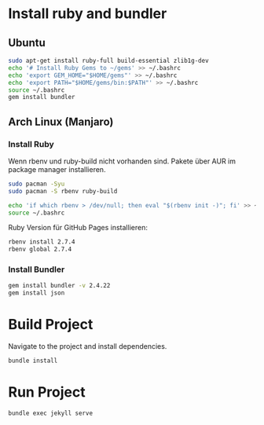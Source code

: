 # Install ruby and bundler

## Ubuntu

```sh
sudo apt-get install ruby-full build-essential zlib1g-dev
echo '# Install Ruby Gems to ~/gems' >> ~/.bashrc
echo 'export GEM_HOME="$HOME/gems"' >> ~/.bashrc
echo 'export PATH="$HOME/gems/bin:$PATH"' >> ~/.bashrc
source ~/.bashrc
gem install bundler
```

## Arch Linux (Manjaro)

### Install Ruby

Wenn rbenv und ruby-build nicht vorhanden sind. Pakete über AUR im package manager installieren.

```sh
sudo pacman -Syu
sudo pacman -S rbenv ruby-build
```

```sh
echo 'if which rbenv > /dev/null; then eval "$(rbenv init -)"; fi' >> ~/.bashrc
source ~/.bashrc
```

Ruby Version für GitHub Pages installieren:
```sh
rbenv install 2.7.4
rbenv global 2.7.4
```

### Install Bundler
```sh
gem install bundler -v 2.4.22
gem install json
```


# Build Project
Navigate to the project and install dependencies.

```sh
bundle install
```

# Run Project
```sh
bundle exec jekyll serve
```